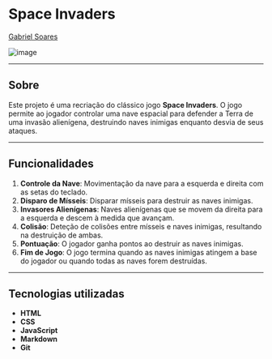 # Space Invaders

[Gabriel Soares](https://www.linkedin.com/in/gabriel-soares-3098782b0/)

![image](https://github.com/user-attachments/assets/e75794a1-b3fb-484c-aab1-08476ec00481)

---

## Sobre
Este projeto é uma recriação do clássico jogo **Space Invaders**. O jogo permite ao jogador controlar uma nave espacial para defender a Terra de uma invasão alienígena, destruindo naves inimigas enquanto desvia de seus ataques.

---

## Funcionalidades
1. **Controle da Nave**: Movimentação da nave para a esquerda e direita com as setas do teclado.
2. **Disparo de Mísseis**: Disparar mísseis para destruir as naves inimigas.
3. **Invasores Alienígenas**: Naves alienígenas que se movem da direita para a esquerda e descem à medida que avançam.
4. **Colisão**: Deteção de colisões entre mísseis e naves inimigas, resultando na destruição de ambas.
5. **Pontuação**: O jogador ganha pontos ao destruir as naves inimigas.
6. **Fim de Jogo**: O jogo termina quando as naves inimigas atingem a base do jogador ou quando todas as naves forem destruídas.

---

## Tecnologias utilizadas
- **HTML**
- **CSS**
- **JavaScript**
- **Markdown**
- **Git**

